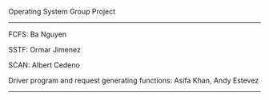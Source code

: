 Operating System Group Project

-----------
FCFS: Ba Nguyen

SSTF: Ormar Jimenez

SCAN: Albert Cedeno

Driver program and request generating functions: Asifa Khan, Andy Estevez

-----------
